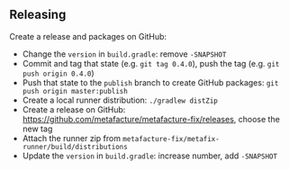## Releasing

Create a release and packages on GitHub:

- Change the `version` in `build.gradle`: remove `-SNAPSHOT`
- Commit and tag that state (e.g. `git tag 0.4.0`), push the tag (e.g. `git push origin 0.4.0`)
- Push that state to the `publish` branch to create GitHub packages: `git push origin master:publish`
- Create a local runner distribution: `./gradlew distZip`
- Create a release on GitHub: https://github.com/metafacture/metafacture-fix/releases, choose the new tag
- Attach the runner zip from `metafacture-fix/metafix-runner/build/distributions`
- Update the `version` in `build.gradle`: increase number, add `-SNAPSHOT`
